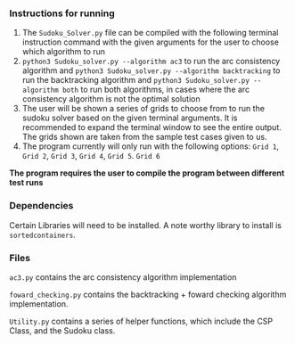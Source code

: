 ### Instructions for running
1. The `Sudoku_Solver.py` file can be compiled with the following terminal instruction command with the given arguments for the user to choose which algorithm to run
2. ```python3 Sudoku_solver.py --algorithm ac3``` to run the arc consistency algorithm and ```python3 Sudoku_solver.py --algorithm backtracking``` to run the backtracking algorithm and
   ```python3 Sudoku_solver.py --algorithm both``` to run both algorithms, in cases where the arc consistency algorithm is not the optimal solution 
3. The user will be shown a series of grids to choose from to run the sudoku solver based on the given terminal arguments. It is recommended to expand the terminal window to see the entire output. The grids shown are taken from the sample test cases given to us.
4. The program currently will only run with the following options: `Grid 1`, `Grid 2`, `Grid 3`, `Grid 4`, `Grid 5`. `Grid 6`
   
**The program requires the user to compile the program between different test runs**



### Dependencies
Certain Libraries will need to be installed. A note worthy library to install is `sortedcontainers`.


### Files
```ac3.py``` contains the arc consistency algorithm implementation


```foward_checking.py``` contains the backtracking + foward checking algorithm implementation.

```Utility.py``` contains a series of helper functions, which include the CSP Class, and the Sudoku class.










